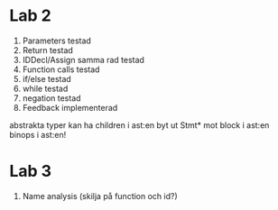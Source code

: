 # Lab 2
1. Parameters                       testad 
2. Return                           testad
3. IDDecl/Assign samma rad          testad
4. Function calls                   testad
5. if/else                          testad
6. while                            testad
7. negation                         testad
8. Feedback                         implementerad

abstrakta typer kan ha children i ast:en
byt ut Stmt* mot block i ast:en
binops i ast:en!

# Lab 3
1. Name analysis (skilja på function och id?)
